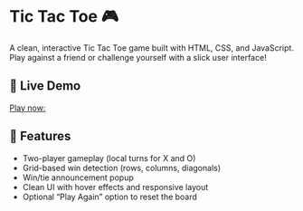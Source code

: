 # Tic Tac Toe 🎮

A clean, interactive Tic Tac Toe game built with HTML, CSS, and JavaScript. Play against a friend or challenge yourself with a slick user interface!

## 🔗 Live Demo
[Play now:](https://vikash308.github.io/tic-tac-toe/)

## 🧩 Features
- Two-player gameplay (local turns for X and O)
- Grid-based win detection (rows, columns, diagonals)
- Win/tie announcement popup
- Clean UI with hover effects and responsive layout
- Optional “Play Again” option to reset the board


